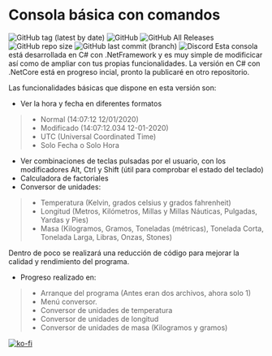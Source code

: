 # Consola básica con comandos
![GitHub tag (latest by date)](https://img.shields.io/github/v/tag/ZegameusCompanyNetwork/Consola-basica-con-comandos?color=green&label=Version&style=plastic)
![GitHub](https://img.shields.io/github/license/ZegameusCompanyNetwork/Consola-basica-con-comandos?style=plastic)
![GitHub All Releases](https://img.shields.io/github/downloads/ZegameusCompanyNetwork/Consola-basica-con-comandos/total?label=Descargas&style=plastic)
![GitHub repo size](https://img.shields.io/github/repo-size/ZegameusCompanyNetwork/Consola-basica-con-comandos?color=AABBCC&label=Tama%C3%B1o&style=plastic)
![GitHub last commit (branch)](https://img.shields.io/github/last-commit/ZegameusCompanyNetwork/Consola-basica-con-comandos/master?color=68f78e&style=plastic)
![Discord](https://img.shields.io/discord/306070603469815808?style=plastic)
Esta consola está desarrollada en C# con .NetFramework y es muy simple de modificicar así como de ampliar con tus propias funcionalidades.
La versión  en C# con .NetCore está en progreso incial, pronto la publicaré en otro repositorio.

Las funcionalidades básicas que dispone en esta versión son:
- Ver la hora y fecha en diferentes formatos
> - Normal (14:07:12 12/01/2020)
> - Modificado (14:07:12.034 12-01-2020)
> - UTC (Universal Coordinated Time)
> - Solo Fecha o Solo Hora
- Ver combinaciones de teclas pulsadas por el usuario, con los modificadores Alt, Ctrl y Shift (útil para comprobar el estado del teclado)
- Calculadora de factoriales
- Conversor de unidades:
> - Temperatura (Kelvin, grados celsius y grados fahrenheit)
> - Longitud (Metros, Kilómetros, Millas y Millas Náuticas, Pulgadas, Yardas y Pies)
> - Masa (Kilogramos, Gramos, Toneladas (métricas), Tonelada Corta, Tonelada Larga, Libras, Onzas, Stones)

Dentro de poco se realizará una reducción de código para mejorar la calidad y rendimiento del programa.
- Progreso realizado en:
> - Arranque del programa (Antes eran dos archivos, ahora solo 1)
> - Menú conversor.
> - Conversor de unidades de temperatura
> - Conversor de unidades de longitud
> - Conversor de unidades de masa (Kilogramos y gramos)

[![ko-fi](https://www.ko-fi.com/img/githubbutton_sm.svg)](https://ko-fi.com/Q5Q210SP8)
